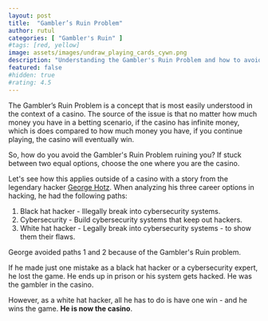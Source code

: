 ```yaml
---
layout: post
title:  "Gambler’s Ruin Problem"
author: rutul
categories: [ "Gambler's Ruin" ]
#tags: [red, yellow]
image: assets/images/undraw_playing_cards_cywn.png
description: "Understanding the Gambler's Ruin Problem and how to avoid it."
featured: false
#hidden: true
#rating: 4.5
---
```


The Gambler’s Ruin Problem is a concept that is most easily understood in the context of a casino.
The source of the issue is that no matter how much money you have in a betting scenario, if the casino has infinite money, which is does compared to how much money you have, if you continue playing, the casino will eventually win.

So, how do you avoid the Gambler's Ruin Problem ruining you? If stuck between two equal options, choose the one where you are the casino.

Let's see how this applies outside of a casino with a story from the legendary hacker [George Hotz](https://en.wikipedia.org/wiki/George_Hotz). When analyzing his three career options in hacking, he had the following paths:

1. Black hat hacker - Illegally break into cybersecurity systems.
2. Cybersecurity - Build cybersecurity systems that keep out hackers.
3. White hat hacker - Legally break into cybersecurity systems - to show them their flaws.

George avoided paths 1 and 2 because of the Gambler's Ruin problem.

If he made just one mistake as a black hat hacker or a cybersecurity expert, he lost the game. He ends up in prison or his system gets hacked. He was the gambler in the casino.

However, as a white hat hacker, all he has to do is have one win - and he wins the game. **He is now the casino**.
